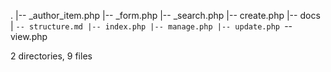 .
|-- _author_item.php
|-- _form.php
|-- _search.php
|-- create.php
|-- docs
|   `-- structure.md
|-- index.php
|-- manage.php
|-- update.php
`-- view.php

2 directories, 9 files
